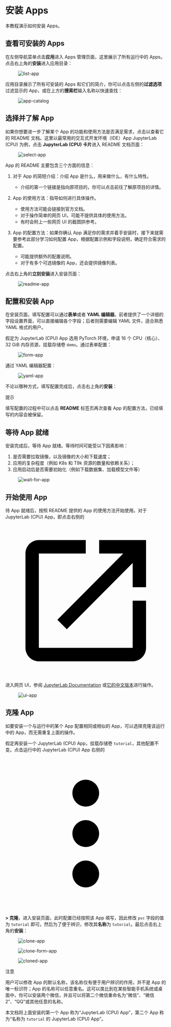 # 安装 Apps

本教程演示如何安装 Apps。

## 查看可安装的 Apps

在左侧导航菜单点击**应用**进入 Apps 管理页面，这里展示了所有运行中的 Apps。点击右上角的**安装**进入应用目录：

<figure class="screenshot">
  <img alt="list-app" src="../assets/app/list-app.png" />
</figure>

应用目录展示了所有可安装的 Apps 和它们的简介，你可以点击左侧的**过滤选项**过滤显示的 App，或在上方的**搜索栏**输入名称以快速查找：

<figure class="screenshot">
  <img alt="app-catalog" src="../assets/app/app-catalog.png" />
</figure>

## 选择并了解 App

如果你想要进一步了解某个 App 的功能和使用方法是否满足需求，点击以查看它的 README 文档。这里以最常用的交互式开发环境（IDE）App JupyterLab (CPU) 为例，点击 **JupyterLab (CPU) 卡片**进入 README 文档页面：

<figure class="screenshot">
  <img alt="select-app" src="../assets/app/select-app.png" />
</figure>

App 的 README 主要包含三个方面的信息：

1. 对于 App 的简短介绍：介绍 App 是什么，用来做什么，有什么特性。

    * 介绍的第一个链接是指向原项目的，你可以点击前往了解原项目的详情。

2. App 的使用方法：指导如何进行具体操作。

    * 使用方法可能会链接到官方文档。
    * 对于操作简单的网页 UI，可能不提供具体的使用方法。
    * 有时会附上一些网页 UI 的截图拱参考。

3. App 的配置方法：如果你确认 App 满足你的需求并着手安装时，接下来就需要参考此部分学习如何配置 App，根据配置示例和字段说明，确定符合需求的配置。

    * 可能提供额外的配置说明。
    * 对于有多个可选镜像的 App，还会提供镜像列表。

点击右上角的**立刻安装**进入安装页面：

<figure class="screenshot">
  <img alt="readme-app" src="../assets/app/readme-app.png" />
</figure>

## 配置和安装 App

在安装页面，填写配置可以通过**表单**或者 **YAML 编辑器**。前者提供了一个详细的字段设置界面，可以直接编辑各个字段；后者则需要编辑 YAML 文件，适合熟悉 YAML 格式的用户。

假定为 JupyterLab (CPU) App 选用 PyTorch 环境，申请 16 个 CPU（核心）、32 GiB 内存资源，挂载存储卷 `demo`。通过表单配置：

<figure class="screenshot">
  <img alt="form-app" src="../assets/app/form-app.png" />
</figure>

通过 YAML 编辑器配置：

<figure class="screenshot">
  <img alt="yaml-app" src="../assets/app/yaml-app.png" />
</figure>

不论以哪种方式，填写配置完成后，点击右上角的**安装**：

<aside class="note tip">
<div class="title">提示</div>

填写配置的过程中可以点击 **README** 标签页再次查看 App 的配置方法，已经填写的内容会被保留。

</aside>

## 等待 App 就绪

安装完成后，等待 App 就绪。等待时间可能受以下因素影响：

1. 是否需要拉取镜像，以及镜像的大小和下载速度；
2. 应用的复杂程度（例如 K8s 和 T9k 资源的数量和依赖关系）；
3. 应用启动后是否需要初始化（例如下载数据集、加载模型文件等）

<figure class="screenshot">
  <img alt="wait-for-app" src="../assets/app/wait-for-app.png" />
</figure>

## 开始使用 App

待 App 就绪后，按照 README 提供的 App 的使用方法开始使用。对于 JupyterLab (CPU) App，即点击右侧的 <span class="twemoji"><svg class="MuiSvgIcon-root MuiSvgIcon-colorPrimary MuiSvgIcon-fontSizeMedium css-jxtyyz" focusable="false" aria-hidden="true" viewBox="0 0 24 24" data-testid="OpenInNewIcon"><path d="M19 19H5V5h7V3H5c-1.11 0-2 .9-2 2v14c0 1.1.89 2 2 2h14c1.1 0 2-.9 2-2v-7h-2zM14 3v2h3.59l-9.83 9.83 1.41 1.41L19 6.41V10h2V3z"></path></svg></span> 进入网页 UI，参阅 <a target="_blank" rel="noopener noreferrer" href="https://jupyterlab.readthedocs.io/en/latest/">JupyterLab Documentation</a> 或<a target="_blank" rel="noopener noreferrer" href="https://jupyterlab.pythonlang.cn/en/latest/">它的中文版本</a>进行操作。

<figure class="screenshot">
  <img alt="ui-app" src="../assets/app/ui-app.png" />
</figure>

## 克隆 App

如要安装一个与运行中的某个 App 配置相同或相似的 App，可以选择克隆该运行中的 App，而无需重复上面的操作。

假定再安装一个 JupyterLab (CPU) App，挂载存储卷 `tutorial`，其他配置不变。点击运行中的 JupyterLab (CPU) App 右侧的 <span class="twemoji"><svg xmlns="http://www.w3.org/2000/svg" viewBox="0 0 24 24"><path d="M12 16a2 2 0 0 1 2 2 2 2 0 0 1-2 2 2 2 0 0 1-2-2 2 2 0 0 1 2-2m0-6a2 2 0 0 1 2 2 2 2 0 0 1-2 2 2 2 0 0 1-2-2 2 2 0 0 1 2-2m0-6a2 2 0 0 1 2 2 2 2 0 0 1-2 2 2 2 0 0 1-2-2 2 2 0 0 1 2-2Z"></path></svg></span> **> 克隆**，进入安装页面，此时配置已经按照该 App 填写，因此修改 `pvc` 字段的值为 `tutorial` 即可。然后为了便于辨识，修改其**名称**为 `tutorial`。最后点击右上角的**安装**：

<figure class="screenshot">
  <img alt="clone-app" src="../assets/app/clone-app.png" />
</figure>

<figure class="screenshot">
  <img alt="clone-form-app" src="../assets/app/clone-form-app.png" />
</figure>

<figure class="screenshot">
  <img alt="cloned-app" src="../assets/app/cloned-app.png" />
</figure>

<aside class="note">
<div class="title">注意</div>

用户可以修改 App 的默认名称，该名称仅有便于用户辨识的作用，并不是 App 的唯一标识符；App 的名称可以任意重名。这可以类比到在某些智能手机系统或桌面中，你可以安装两个微信，并且可以将第二个微信重命名为“微信”、“微信2”、“QQ”或其他任意的名称。

本文档将上面安装的第一个 App 称为“JupyterLab (CPU) App”，第二个 App 称为“名称为 `tutorial` 的 JupyterLab (CPU) App”。

</aside>
